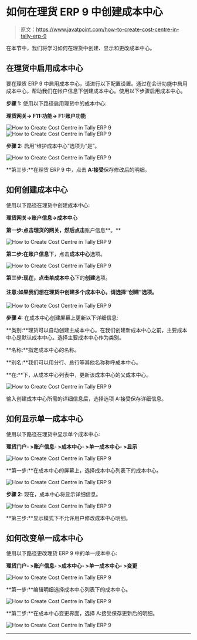 # 如何在理货 ERP 9 中创建成本中心

> 原文：<https://www.javatpoint.com/how-to-create-cost-centre-in-tally-erp-9>

在本节中，我们将学习如何在理货中创建、显示和更改成本中心。

## 在理货中启用成本中心

要在理货 ERP 9 中启用成本中心，请进行以下配置设置。通过在会计功能中启用成本中心，帮助我们在帐户信息下创建成本中心。使用以下步骤启用成本中心。

**步骤 1:** 使用以下路径启用理货中的成本中心:

**理货网关→ F11:功能→ F1:账户功能**

![How to Create Cost Centre in Tally ERP 9](img/2eaefa730577c388a78fea32a4f5b141.png)
![How to Create Cost Centre in Tally ERP 9](img/2667a5fedaa5c3778d3b9a3befd62ea9.png)

**步骤 2:** 启用“维护成本中心”选项为“是”。

![How to Create Cost Centre in Tally ERP 9](img/1c2ec31cce81c2bbd19b1b6ee601b68b.png)

**第三步:**在理货 ERP 9 中，点击 **A:接受**保存修改后的明细。

## 如何创建成本中心

使用以下路径在理货中创建成本中心:

**理货网关→账户信息→成本中心**

**第一步:**点击理货的**网关，然后点击**账户信息**。**

![How to Create Cost Centre in Tally ERP 9](img/085209c02067301c4c6e261ffc4e8c74.png)

**第二步:**在**账户信息**下，点击**成本中心**选项。

![How to Create Cost Centre in Tally ERP 9](img/1294f2b931b784a7f51957e1005e906f.png)

**第三步:**现在，点击**单成本中心**下的**创建**选项。

#### 注意:如果我们想在理货中创建多个成本中心，请选择“创建”选项。

![How to Create Cost Centre in Tally ERP 9](img/a053153ecd1538d1a2e3cdc9576b5f97.png)

**步骤 4:** 在成本中心创建屏幕上更新以下详细信息:

**类别:**理货可以自动创建主成本中心。在我们创建新成本中心之前，主要成本中心是默认成本中心。选择主要成本中心作为类别。

**名称:**指定成本中心的名称。

**别名:**我们可以用分行、总行等其他名称称呼成本中心。

**在:**下，从成本中心列表中，更新该成本中心的父成本中心。

![How to Create Cost Centre in Tally ERP 9](img/44a9c050a98ae4f3e2978f5a659d54de.png)

输入创建成本中心所需的详细信息后，选择选项 A:接受保存详细信息。

## 如何显示单一成本中心

使用以下路径在理货中显示单个成本中心:

**理货门户- >账户信息- >成本中心- >单一成本中心- >显示**

![How to Create Cost Centre in Tally ERP 9](img/c3c58938012c2d12dd837f645b4b5ca3.png)

**第一步:**在成本中心的屏幕上，选择成本中心列表下的成本中心。

![How to Create Cost Centre in Tally ERP 9](img/d4eedf828c6ffedc087e753141bdd9c6.png)

**步骤 2:** 现在，成本中心将显示详细信息。

![How to Create Cost Centre in Tally ERP 9](img/60d387385b72b251f5fbd7f9026d4cf8.png)

**第三步:**显示模式下不允许用户修改成本中心明细。

## 如何改变单一成本中心

使用以下路径更改理货 ERP 9 中的单一成本中心:

**理货门户- >账户信息- >成本中心- >单一成本中心- >变更**

![How to Create Cost Centre in Tally ERP 9](img/b3a7333538aebd5e009b71cc3879b865.png)

**第一步:**编辑明细选择成本中心列表下的成本中心。

![How to Create Cost Centre in Tally ERP 9](img/593b4cb0d8531b818e4df4ed19d832f4.png)

**第二步:**在成本中心变更界面，选择 A:接受保存更新后的明细。

![How to Create Cost Centre in Tally ERP 9](img/edb0db52b69174156d1b455a6c7a3dfe.png)

* * *